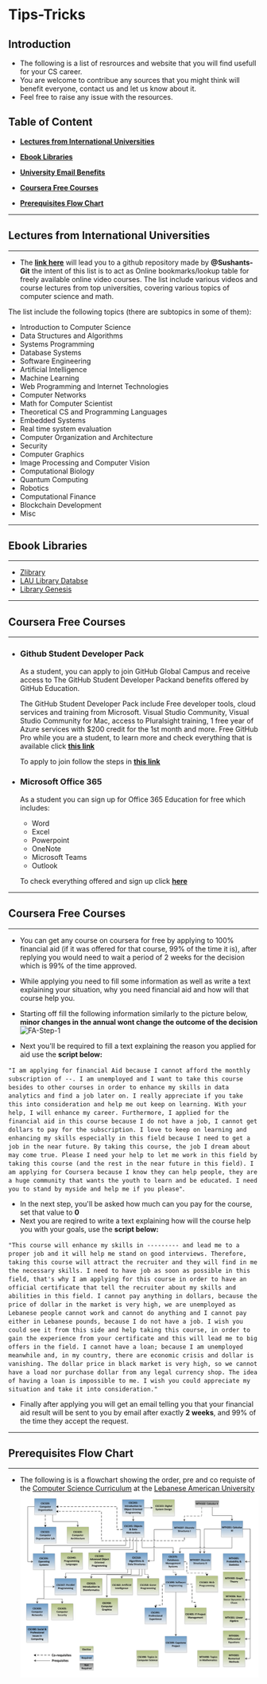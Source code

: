 # Tips-Tricks

## Introduction

- The following is a list of resrources and website that you will find usefull for your CS career.
- You are welcome to contribue any sources that you might think will benefit everyone, contact us and let us know about it.
- Feel free to raise any issue with the resources.



## Table of Content


- **[Lectures from International Universities](#Lectures-from-international-universities)**

- **[Ebook Libraries](#Ebook-libraries)**

- **[University Email Benefits](#University-email-benefits)**

- **[Coursera Free Courses](#Coursera-free-courses)**

- **[Prerequisites Flow Chart](#Prerequisites-flow-chart)**

------------------------------

## Lectures from International Universities

------------------------------

- The **[link here](https://github.com/Developer-Y/cs-video-courses#introduction-to-computer-science)** will lead you to a github repository made by **@Sushants-Git** the intent of this list is to act as Online bookmarks/lookup table for freely available online video courses. The list include various videos and course lectures from top universities, covering various topics of computer science and math.

The list include the following topics (there are subtopics in some of them):
- Introduction to Computer Science
- Data Structures and Algorithms
- Systems Programming
- Database Systems
- Software Engineering
- Artificial Intelligence
- Machine Learning
- Web Programming and Internet Technologies
- Computer Networks
- Math for Computer Scientist
- Theoretical CS and Programming Languages
- Embedded Systems
- Real time system evaluation
- Computer Organization and Architecture
- Security
- Computer Graphics
- Image Processing and Computer Vision
- Computational Biology
- Quantum Computing
- Robotics
- Computational Finance
- Blockchain Development
- Misc

------------------------------

## Ebook Libraries

------------------------------

- [Zlibrary](https://z-lib.org/)
- [LAU Library Databse](https://libraries.lau.edu.lb/index.php)
- [Library Genesis](https://libgen.is/)


------------------------------

## Coursera Free Courses

------------------------------

-  ### **Github Student Developer Pack**
   As a student, you can apply to join GitHub Global Campus and receive access to The GitHub Student Developer Packand benefits offered by GitHub Education.

   The GitHub Student Developer Pack include Free developer tools, cloud services and training from Microsoft. Visual Studio Community, Visual Studio Community for Mac, access to Pluralsight training, 1 free year of Azure services with $200 credit for the 1st month and more. Free GitHub Pro while you are a student, to learn more and check everything that is available click **[this link](https://education.github.com/pack)**

   To apply to join follow the steps in **[this link](https://docs.github.com/en/education/explore-the-benefits-of-teaching-and-learning-with-github-education/github-global-campus-for-students/apply-to-github-global-campus-as-a-student)**

- ### **Microsoft Office 365**
  As a student you can sign up for Office 365 Education for free which includes:
    - Word
    - Excel 
    - Powerpoint
    - OneNote
    - Microsoft Teams
    - Outlook
   
   To check everything offered and sign up click **[here](https://www.microsoft.com/en-us/education/products/office)**

   
------------------------------

## Coursera Free Courses
------------------------------

- You can get any course on coursera for free by applying to 100% financial aid (if it was offered for that course, 99% of the time it is), after replying you would need to wait a period of 2 weeks for the decision which is 99% of the time approved.

- While applying you need to fill some information as well as write a text explaining your situation, why you need financial aid and how will that course help you.
  
- Starting off fill the following information similarly to the picture below, **minor changes in the annual wont change the outcome of the decision**
  ![FA-Step-1]("Assests\Fa-pic-01.png")

- Next you'll be required to fill a text explaining the reason you applied for aid use the **script below:**
  
`"I am applying for financial Aid because I cannot afford the monthly subscription of --. I am unemployed and I want to take this course besides to other courses in order to enhance my skills in data analytics and find a job later on.
I really appreciate if you take this into consideration and help me out keep on learning. With your help, I will enhance my career.
Furthermore, I applied for the financial aid in this course because I do not have a job, I cannot get dollars to pay for the subscription. I love to keep on learning and enhancing my skills especially in this field because I need to get a job in the near future. By taking this course, the job I dream about may come true. Please I need your help to let me work in this field by taking this course (and the rest in the near future in this field). I am applying for Coursera because I know they can help people, they are a huge community that wants the youth to learn and be educated. I need you to stand by myside and help me if you please"`.

- In the next step, you'll be asked how much can you pay for the course, set that value to **0**
- Next you are reqired to write a text explaining how will the course help you with your goals, use the **script below:**
  
`"This course will enhance my skills in --------- and lead me to a proper job and it will help me stand on good interviews. Therefore, taking this course will attract the recruiter and they will find in me the necessary skills. I need to have job as soon as possible in this field, that's why I am applying for this course in order to have an official certificate that tell the recruiter about my skills and abilities in this field. I cannot pay anything in dollars, because the price of dollar in the market is very high, we are unemployed as Lebanese people cannot work and cannot do anything and I cannot pay either in Lebanese pounds, because I do not have a job. I wish you could see it from this side and help taking this course, in order to gain the experience from your certificate and this will lead me to big offers in the field.
I cannot have a loan; because I am unemployed meanwhile and, in my country, there are economic crisis and dollar is vanishing. The dollar price in black market is very high, so we cannot have a load nor purchase dollar from any legal currency shop.
The idea of having a loan is impossible to me. I wish you could appreciate my situation and take it into consideration."`

- Finally after applying you will get an email telling you that your financial aid result will be sent to you by email after exactly **2 weeks**, and 99% of the time they accept the request.
  
------------------------------
## Prerequisites Flow Chart

------------------------------
  - The following is is a flowchart showing the order, pre and co requiste of the [Computer Science Curriculum](https://soas.lau.edu.lb/academics/programs/bs-computer-science.php) at the [Lebanese American University](https://www.lau.edu.lb/)
![Prerequisite Flow chart](Assests\CSC-Prerequisite-Flow-Chart.png)

